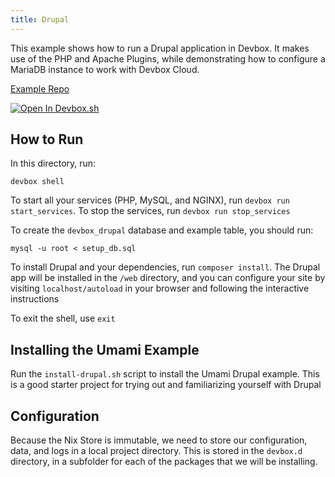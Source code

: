 ```yaml
---
title: Drupal
---
```


This example shows how to run a Drupal application in Devbox. It makes use of the PHP and Apache Plugins, while demonstrating how to configure a MariaDB instance to work with Devbox Cloud.

[Example Repo](https://github.com/jetpack-io/devbox/tree/main/examples/stacks/drupal)

[![Open In Devbox.sh](https://jetpack.io/img/devbox/open-in-devbox.svg)](https://devbox.sh/new?template=drupal)

## How to Run 

In this directory, run:

`devbox shell`

To start all your services (PHP, MySQL, and NGINX), run `devbox run start_services`. To stop the services, run `devbox run stop_services`

To create the `devbox_drupal` database and example table, you should run:

`mysql -u root < setup_db.sql`

To install Drupal and your dependencies, run `composer install`. The Drupal app will be installed in the `/web` directory, and you can configure your site by visiting `localhost/autoload` in your browser and following the interactive instructions

To exit the shell, use `exit`

## Installing the Umami Example 

Run the `install-drupal.sh` script to install the Umami Drupal example. This is a good starter project for trying out and familiarizing yourself with Drupal

## Configuration

Because the Nix Store is immutable, we need to store our configuration, data, and logs in a local project directory. This is stored in the `devbox.d` directory, in a subfolder for each of the packages that we will be installing.
